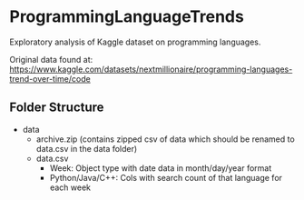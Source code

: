 # ProgrammingLanguageTrends
 Exploratory analysis of Kaggle dataset on programming languages.

Original data found at: https://www.kaggle.com/datasets/nextmillionaire/programming-languages-trend-over-time/code

## Folder Structure
- data
  - archive.zip (contains zipped csv of data which should be renamed to data.csv in the data folder)
  - data.csv 
    - Week: Object type with date data in month/day/year format
    - Python/Java/C++: Cols with search count of that language for each week
    